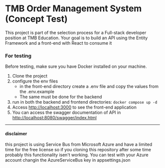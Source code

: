 # TMB Order Management System (Concept Test)

This project is part of the selection process for a Full-stack developer position at 
TMB Education. Your goal is to build an API using the Entity Framework and a front-end with React to consume it


### For testing
Before testing, make sure you have Docker installed on your machine.

1. Clone the project
2. configure the env files
   - in the front-end directory create a .env file and copy the values from the .env.example
   - The same must be done for the backend
3. run in both the backend and frontend directories: `docker compose up -d`
4. Access [http://localhost:3000](http://localhost:3000) to see the front-end application
5. You can access the swagger documentation of API in [http://localhost:8080/swagger/index.html
](http://localhost:8080/swagger/index.html)

<hr>

#### disclaimer
this project is using Service Bus from Microsoft Azure and have a limited time for the free license so if you cloning this repository after some time probably this functionality isen't working. You can test with your Azure account changin the AzureServiceBus key in appsettings.json

